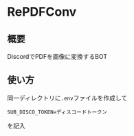 # RePDFConv

## 概要
DiscordでPDFを画像に変換するBOT

## 使い方
同一ディレクトリに`.env`ファイルを作成して
```env!
SUB_DISCO_TOKEN=ディスコードトークン
```
を記入
